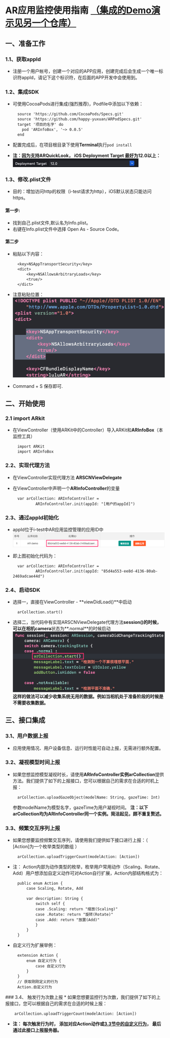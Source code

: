 # AR应用监控使用指南 [（集成的Demo演示见另一个仓库）](https://github.com/happy-yuxuan/ARPuttingGoods)
## 一、准备工作
### 1.1、获取appId
* 注册一个用户帐号，创建一个对应的APP应用，创建完成后会生成一个唯一标识符appId，请记下这个标识符，在后面的APP开发中会使用到。

### 1.2、集成SDK
* 可使用CocoaPods进行集成(强烈推荐)，Podfile中添加以下依赖：

        source 'https://github.com/CocoaPods/Specs.git'
        source 'https://github.com/happy-yuxuan/ARPodSpecs.git'
        target '项目的名字' do
          pod 'ARInfoBox', '~> 0.0.5'
        end

* 配置完成后，在项目根目录下使用**Terminal**执行`pod install`
* **注：因为支持ARQuickLook， iOS Deployment Target 最好为12.0以上：**![](media/15572959501977/15573237146283.jpg)

### 1.3、修改.plist文件
* 目的：增加访问http的权限（i-test请求为http），iOS默认状态只能访问https。

#### 第一步:
* 找到自己.plist文件,默认名为Info.plist。
* 右键在Info.plist文件中选择 Open As - Source Code。

#### 第二步
* 粘贴以下内容：
        
        <key>NSAppTransportSecurity</key>
    	<dict>
    		<key>NSAllowsArbitraryLoads</key>
    		<true/>
    	</dict>

* 注意粘贴位置： 
        ![-w566](media/15572959501977/15574583982112.jpg)

* Command + S 保存即可.

## 二、开始使用
### 2.1 import ARkit
* 在ViewController（使用ARKit中的Controller）导入ARKit和**ARInfoBox**（本监控工具）
        
        import ARKit
        import ARInfoBox

### 2.2、实现代理方法

* 在ViewController实现代理方法 **ARSCNViewDelegate** 
* 在ViewController中声明一个**ARInfoController**的变量

        var arCollection: ARInfoController = 
                ARInfoController.init(appId: "[用户的appId]")

### 2.3、通过appId初始化
* appId位于i-test中AR应用监控管理的应用ID中![EE2C192F-10FB-46BD-A265-03AA0DEAEBB6](media/15572959501977/EE2C192F-10FB-46BD-A265-03AA0DEAEBB6.png)
* 即上图初始化代码为：
        
        var arCollection: ARInfoController = 
                ARInfoController.init(appId: "85d4a553-ee8d-4136-80ab-2469adcae44d")

### 2.4、启动SDK
* 选择一，直接在ViewController - **viewDidLoad()**中启动

        arCollection.start()
        
* 选择二，当代码中有实现ARSCNViewDelegate代理方法**session()**的时候，可以在相机**camera**状态为**.normal**的时候启动![97B2F826-A189-4C7A-8E38-21FA235A22F8](media/15572959501977/97B2F826-A189-4C7A-8E38-21FA235A22F8.png)**这样的做法可以减少收集系统无用的数据。例如当相机处于准备阶段的时候是不需要收集数据。**

## 三、接口集成
### 3.1、用户数据上报
* 应用使用情况、用户设备信息、运行时性能可自动上报，无需进行额外配置。

### 3.2、凝视模型时间上报
* 如果您想监控模型凝视时长，请使用**ARInfoController实例arCollection**提供方法。我们提供了如下的上报接口，您可以根据自己的需求在合适的时机上报：

        arCollection.uploadGazeObject(modelName: String, gazeTime: Int)
        
  参数modelName为模型名字，gazeTime为用户凝视时间。
  **注：以下arCollection均为ARInfoController同一个实例。简洁起见，顾不重复赘述。**

### 3.3、频繁交互序列上报
* 如果您想要监控频繁交互序列，请使用我们提供如下接口进行上报：（ [Action]为一个枚举类型的数组 ）

        arCollection.uploadTriggerCount(modelAction: [Action])
        
* 注： Action内部为动作类型的枚举，枚举用户常用动作（Scaling、Rotate、Add）用户想添加自定义动作可对Action自行扩展，Action内部结构格式为：

        public enum Action {
            case Scaling, Rotate, Add
        
            var description: String {
                switch self {
                case .Scaling: return "缩放(Scaling)"
                case .Rotate: return "旋转(Rotate)"
                case .Add: return "放置(Add)"
                }
            }
        }

* 自定义行为扩展举例：

        extension Action {
            enum 自定义行为 {
                case 自定义行为
            }
        }
        // 获取刚刚定义的行为
        Action.自定义行为
</span>
### 3.4、 触发行为次数上报
* 如果您想要监控行为次数，我们提供了如下的上报接口，您可以根据自己的需求在合适的时候上报：

        arCollection.uploadTriggerCount(modelAction: [Action])
        
* **注： 每次触发行为时， 添加对应Action动作或[3.3节中的自定义行为](#3.3)， 最后通过此接口上报服务器。**
